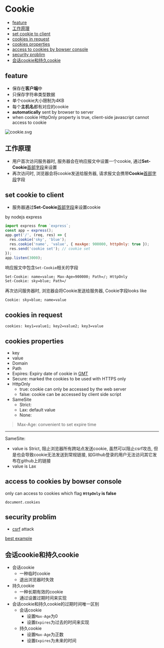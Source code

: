 # Cookie

- [feature](#feature)
- [工作原理](#工作原理)
- [set cookie to client](#set-cookie-to-client)
- [cookies in request](#cookies-in-request)
- [cookies properties](#cookies-properties)
- [access to cookies by bowser console](#access-to-cookies-by-bowser-console)
- [security problim](#security-problim)
- [会话cookie和持久cookie](#会话cookie和持久cookie)

## feature

- 保存在**客户端**中
- 只保存字符串类型数据
- 单个cookie大小限制为4KB
- 每个**主机名**都有对应的cookie
- **automatically** sent by browser to server
- when cookie HttpOnly property is true, client-side javascript cannot access to cookie

![cookie.svg](cookie.svg)

## 工作原理

- 用户首次访问服务器时, 服务器会在响应报文中设置一个cookie, 通过**Set-Cookie**[首部字段](http-response-message.md)来设置
- 再次访问时, 浏览器会将cookie发送给服务器, 请求报文会携带**Cookie**[首部字段](http-request-message.md)字段

## set cookie to client

- 服务器通过**Set-Cookie**[首部字段](http-response-message.md)来设置cookie

by nodejs express

```js
import express from `express`;
const app = express();
app.get('/', (req, res) => {
  res.cookie('sky', 'blue');
  res.cookie('name', 'value', { maxAge: 900000, httpOnly: true });
  res.send('cookie set'); // cookie set
});
app.listen(3000);
```

响应报文中包含`Set-Cookie`相关的字段

```http
Set-Cookie: name=value; Max-Age=900000; Path=/; HttpOnly
Set-Cookie: sky=blue; Path=/
```

再次访问服务器时, 浏览器会将Cookie发送给服务器, Cookie字段looks like

```http
Cookie: sky=blue; name=value
```

## cookies in request

```http
cookies: key1=value1; key2=value2; key3=value
```

## cookies properties

- key
- value
- Domain
- Path
- Expires: Expiry date of cookie in [GMT]()
- Secure: marked the cookies to be used with HTTPS only
- HttpOnly
  - true: cookie can only be accessed by the web server
  - false: cookie can be accessed by client side script
- SameSite
  - Strict:
  - Lax: default value
  - None:

> Max-Age: convenient to set expire time

---

SameSite:

- value is Strict, 阻止浏览器所有跨站点发送cookie, 虽然可以阻止csrf攻击, 但是也会导致cookie无法发送到常规链接, 如Github登录的用户无法访问其它发布在github上的链接
- value is Lax

## access to cookies by bowser console

only can access to cookies which flag **`HttpOnly` is false**

`document.cookies`

## security problim

- [csrf](web-csrf.md) attack

[best example](https://github.com/learnwebcode/youtube-cookies-and-more/tree/main/01-cookies)

## 会话cookie和持久cookie

- 会话cookie
  - 一种临时cookie
  - 退出浏览器时失效
- 持久cookie
  - 一种长期有效的cookie
  - 通过设置过期时间来实现
- 会话cookie和持久cookie的过期时间唯一区别
  - 会话cookie
    - 设置`Max-Age`为0
    - 设置`Expires`为过去的时间来实现
  - 持久cookie
    - 设置`Max-Age`为正数
    - 设置`Expires`为未来的时间